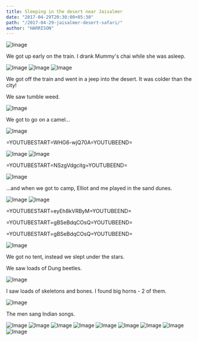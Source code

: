 ```yaml
---
title: Sleeping in the desert near Jaisalmer
date: "2017-04-29T20:30:00+05:30"
path: "/2017-04-29-jaisalmer-desert-safari/"
author: "HARRISON"
---
```


![Image](./diary.jpg)

We got up early on the train. I drank Mummy's chai while she was asleep.

![Image](./IMG_1610.jpg)
![Image](./IMG_1615.jpg)
![Image](./IMG_1629.jpg)

We got off the train and went in a jeep into the desert. It was colder than the city!

We saw tumble weed.

![Image](./IMG_2491.jpg)

We got to go on a camel...

![Image](./snippet.jpg)

=YOUTUBESTART=WHG6-wjQ70A=YOUTUBEEND=

![Image](./IMG_2457.jpg)
![Image](./IMG_2461.jpg)

=YOUTUBESTART=NSzgVdgcitg=YOUTUBEEND=

![Image](./IMG_1685.jpg)

...and when we got to camp, Elliot and me played in the sand dunes.

![Image](./IMG_2518.jpg)
![Image](./IMG_2521.jpg)

=YOUTUBESTART=eyEh8kVRByM=YOUTUBEEND=

=YOUTUBESTART=gBSeBdqCOsQ=YOUTUBEEND=

=YOUTUBESTART=gBSeBdqCOsQ=YOUTUBEEND=

![Image](./IMG_2545.jpg)

We got no tent, instead we slept under the stars.

We saw loads of Dung beetles.

![Image](./IMG_2514.jpg)

I saw loads of skeletons and bones. I found big horns - 2 of them.

![Image](./IMG_2448.jpg)

The men sang Indian songs.

![Image](./IMG_2526.jpg)
![Image](./IMG_2527.jpg)
![Image](./IMG_2529.jpg)
![Image](./IMG_2553.jpg)
![Image](./IMG_2565.jpg)
![Image](./IMG_2569.jpg)
![Image](./IMG_2572.jpg)
![Image](./IMG_2576.jpg)
![Image](./IMG_1635.jpg)
